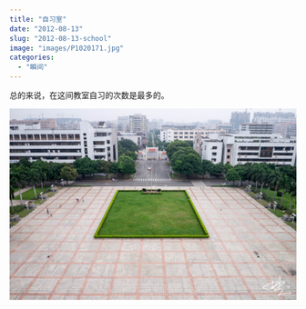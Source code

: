 ```yaml
---
title: "自习室"
date: "2012-08-13"
slug: "2012-08-13-school"
image: "images/P1020171.jpg"
categories: 
  - "瞬间"
---
```


总的来说，在这间教室自习的次数是最多的。

![](images/P1020171.jpg "P1020171")
